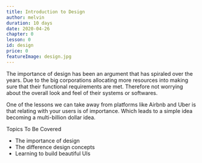 ```yaml
---
title: Introduction to Design
author: melvin
duration: 10 days
date: 2020-04-26
chapter: 0
lesson: 0
id: design
price: 0
featureImage: design.jpg
---
```


The importance of design has been an argument that has spiraled over the years. Due to the big corporations allocating more resources into making sure that their functional requirements are met. Therefore not worrying about the overall look and feel of their systems or softwares. 
 
One of the lessons we can take away from platforms like Airbnb and Uber is that relating with your users is of importance.  Which leads to  a simple idea becoming a multi-billion dollar idea. 


Topics To Be Covered

* The importance of design
* The difference design concepts
* Learning to build beautiful UIs
